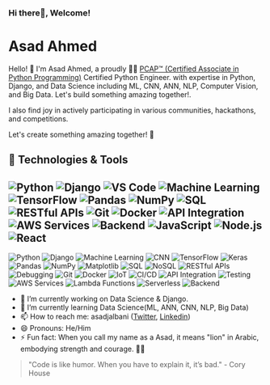 ### Hi there👋, Welcome!

<!--- ![Profile Picture](https://link.to/your/image.jpg) --->

# Asad Ahmed

Hello! 👋 I'm Asad Ahmed, a proudly 👨‍💻 [PCAP™ (Certified Associate in Python Programming)](https://www.credly.com/badges/0659f099-c7ac-47cb-94b3-766ebbd4b690) Certified Python Engineer. with expertise in Python, Django, and Data Science including ML, CNN, ANN, NLP, Computer Vision, and Big Data. Let's build something amazing together!. 

I also find joy in actively participating in various communities, hackathons, and competitions.

Let's create something amazing together! 🚀

## 🔧 Technologies & Tools

![Python](https://img.icons8.com/color/48/000000/python.png)
![Django](https://img.icons8.com/color/48/000000/django.png)
![VS Code](https://img.icons8.com/color/48/000000/visual-studio-code-2019.png)
![Machine Learning](https://img.icons8.com/office/48/000000/artificial-intelligence.png)
![TensorFlow](https://img.icons8.com/color/48/000000/tensorflow.png)
![Pandas](https://img.icons8.com/color/48/000000/pandas.png)
![NumPy](https://img.icons8.com/color/48/000000/numpy.png)
![SQL](https://img.icons8.com/color/48/000000/sql.png)
![RESTful APIs](https://img.icons8.com/dusk/48/000000/api-settings.png)
![Git](https://img.icons8.com/color/48/000000/git.png)
![Docker](https://img.icons8.com/color/48/000000/docker.png)
![API Integration](https://img.icons8.com/color/48/000000/api-settings.png)
![AWS Services](https://img.icons8.com/color/48/000000/amazon-web-services.png)
![Backend](https://img.icons8.com/color/48/000000/server.png)
![JavaScript](https://img.icons8.com/color/48/000000/javascript.png)
![Node.js](https://img.icons8.com/color/48/000000/nodejs.png)
![React](https://img.icons8.com/color/48/000000/react-native.png)
---



![Python](https://img.shields.io/badge/Python-3776AB?style=for-the-badge&logo=python&logoColor=white)
![Django](https://img.shields.io/badge/Django-092E20?style=for-the-badge&logo=django&logoColor=white)
![Machine Learning](https://img.shields.io/badge/Machine%20Learning-FF6F61?style=for-the-badge)
![CNN](https://img.shields.io/badge/CNN-5B89A1?style=for-the-badge)
![TensorFlow](https://img.shields.io/badge/TensorFlow-FF6F61?style=for-the-badge)
![Keras](https://img.shields.io/badge/Keras-5B89A1?style=for-the-badge)
![Pandas](https://img.shields.io/badge/Pandas-150458?style=for-the-badge&logo=pandas&logoColor=white)
![NumPy](https://img.shields.io/badge/NumPy-013243?style=for-the-badge&logo=numpy&logoColor=white)
![Matplotlib](https://img.shields.io/badge/Matplotlib-3776AB?style=for-the-badge&logo=python&logoColor=white)
![SQL](https://img.shields.io/badge/SQL-4479A1?style=for-the-badge&logo=sql&logoColor=white)
![NoSQL](https://img.shields.io/badge/NoSQL-4DB33D?style=for-the-badge&logo=mongodb&logoColor=white)
![RESTful APIs](https://img.shields.io/badge/RESTful%20APIs-6DB33F?style=for-the-badge)
![Debugging](https://img.shields.io/badge/Debugging-FF6F61?style=for-the-badge)
![Git](https://img.shields.io/badge/Git-F05032?style=for-the-badge&logo=git&logoColor=white)
![Docker](https://img.shields.io/badge/Docker-0db7ed?style=for-the-badge)
![IoT](https://img.shields.io/badge/IoT-FF6F61?style=for-the-badge)
![CI/CD](https://img.shields.io/badge/CI%2FCD-2F8CDD?style=for-the-badge)
![API Integration](https://img.shields.io/badge/API%20Integration-FF6F61?style=for-the-badge)
![Testing](https://img.shields.io/badge/Testing-4DB33D?style=for-the-badge)
![AWS Services](https://img.shields.io/badge/AWS%20Services-FF9900?style=for-the-badge&logo=amazonaws)
![Lambda Functions](https://img.shields.io/badge/Lambda%20Functions-FF9900?style=for-the-badge&logo=amazonaws)
![Serverless](https://img.shields.io/badge/Serverless-FF9900?style=for-the-badge&logo=serverless)
![Backend](https://img.shields.io/badge/Backend-2F8CDD?style=for-the-badge)


- 🔭 I’m currently working on Data Science & Django.
- 🌱 I’m currently learning Data Science(ML, ANN, CNN, NLP, Big Data)
- 📫 How to reach me: asadjalbani ([Twitter](https://twitter.com/asad_codes), [Linkedin](https://www.linkedin.com/in/asad-ahmed-jalbani/))
- 😄 Pronouns: He/Him
- ⚡ Fun fact: When you call my name as a  Asad, it means "lion" in Arabic, embodying strength and courage. 🦁🌟

> "Code is like humor. When you have to explain it, it’s bad." - Cory House
